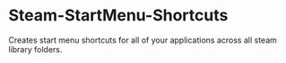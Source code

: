 # Steam-StartMenu-Shortcuts
Creates start menu shortcuts for all of your applications across all steam library folders.

